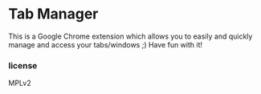 # Tab Manager
This is a Google Chrome extension which allows you to easily and quickly manage and access your tabs/windows ;)
Have fun with it!

### license
MPLv2
